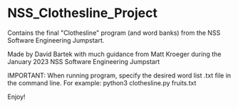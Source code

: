 # NSS_Clothesline_Project
Contains the final "Clothesline" program (and word banks) from the NSS Software Engineering Jumpstart.

Made by David Bartek with much guidance from Matt Kroeger during the January 2023 NSS Software Engineering Jumpstart

IMPORTANT: When running program, specify the desired word list .txt file in the command line. For example: python3 clothesline.py fruits.txt

Enjoy!
